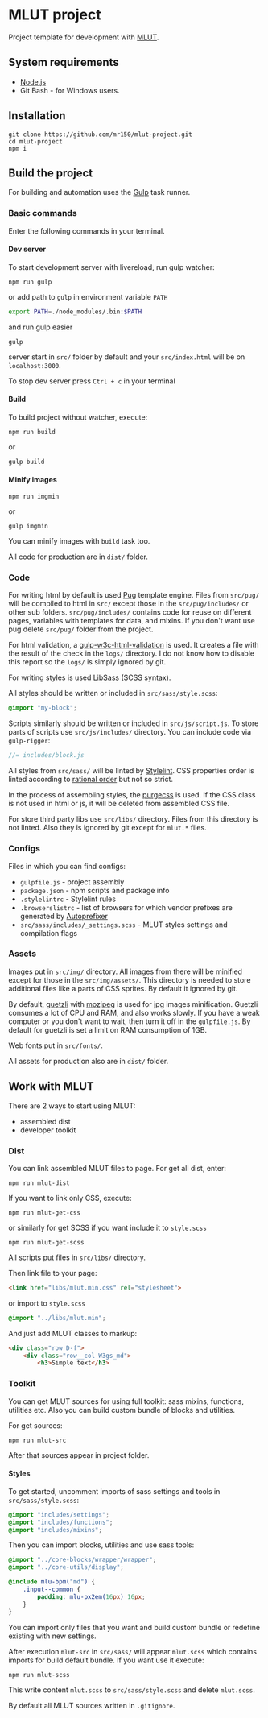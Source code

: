 # MLUT project #
Project template for development with [MLUT](https://github.com/mr150/mlut).

## System requirements ##
- [Node.js](https://nodejs.org/en/)
- Git Bash - for Windows users.

## Installation ##
```
git clone https://github.com/mr150/mlut-project.git
cd mlut-project
npm i
```

## Build the project ##
For building and automation uses the [Gulp](https://github.com/gulpjs/gulp) task runner.

### Basic commands ###
Enter the following commands in your terminal.

#### Dev server ####
To start development server with livereload, run gulp watcher:
```
npm run gulp
```
or add path to `gulp` in environment variable `PATH`
```bash
export PATH=./node_modules/.bin:$PATH
```
and run gulp easier
```
gulp
```
server start in `src/` folder by default and your `src/index.html` will be on `localhost:3000`.

To stop dev server press `Ctrl + c` in your terminal

#### Build ####
To build project without watcher, execute:
```
npm run build
```
or
```
gulp build
```

#### Minify images ####
```
npm run imgmin
```
or
```
gulp imgmin
```
You can minify images with `build` task too.

All code for production are in `dist/` folder.

### Code ###
For writing html by default is used [Pug](https://github.com/pugjs/pug) template engine. Files from `src/pug/` will be compiled to html in `src/` except those in the `src/pug/includes/` or other sub folders. `src/pug/includes/` contains code for reuse on different pages, variables with templates for data, and mixins. If you don't want use pug delete `src/pug/` folder from the project.

For html validation, a [gulp-w3c-html-validation](https://github.com/Aakash-Goel/gulp-w3c-html-validation) is used. It creates a file with the result of the check in the `logs/` directory. I do not know how to disable this report so the `logs/` is simply ignored by git.

For writing styles is used [LibSass](https://github.com/sass/libsass) (SCSS syntax).

All styles should be written or included in `src/sass/style.scss`:
```scss
@import "my-block";
```

Scripts similarly should be written or included in `src/js/script.js`. To store parts of scripts use `src/js/includes/` directory. You can include code via `gulp-rigger`:
```js
//= includes/block.js
```

All styles from `src/sass/` will be linted by [Stylelint](https://github.com/stylelint/stylelint). CSS properties order is linted according to [rational order](https://github.com/constverum/stylelint-config-rational-order) but not so strict.

In the process of assembling styles, the [purgecss](https://github.com/FullHuman/purgecss) is used. If the CSS class is not used in html or js, it will be deleted from assembled CSS file.

For store third party libs use `src/libs/` directory. Files from this directory is not linted. Also they is ignored by git except for `mlut.*` files.

### Configs ###
Files in which you can find configs:

- `gulpfile.js` - project assembly
- `package.json` - npm scripts and package info
- `.stylelintrc` - Stylelint rules
- `.browserslistrc` - list of browsers for which vendor prefixes are generated by [Autoprefixer](https://github.com/postcss/autoprefixer)
- `src/sass/includes/_settings.scss` - MLUT styles settings and compilation flags

### Assets ###
Images put in `src/img/` directory. All images from there will be minified except for those in the `src/img/assets/`. This directory is needed to store additional files like a parts of CSS sprites. By default it ignored by git.

By default, [guetzli](https://github.com/google/guetzli) with [mozjpeg](https://github.com/mozilla/mozjpeg) is used for jpg images minification. Guetzli consumes a lot of CPU and RAM, and also works slowly. If you have a weak computer or you don't want to wait, then turn it off in the `gulpfile.js`. By default for guetzli is set a limit on RAM consumption of 1GB.

Web fonts put in `src/fonts/`.

All assets for production also are in `dist/` folder.

## Work with MLUT ##
There are 2 ways to start using MLUT:

- assembled dist
- developer toolkit

### Dist ###
You can link assembled MLUT files to page. For get all dist, enter:
```
npm run mlut-dist
```
If you want to link only CSS, execute:
```
npm run mlut-get-css
```
or similarly for get SCSS if you want include it to `style.scss`
```
npm run mlut-get-scss
```
All scripts put files in `src/libs/` directory.

Then link file to your page:
``` html
<link href="libs/mlut.min.css" rel="stylesheet">
```
or import to `style.scss`
``` scss
@import "../libs/mlut.min";
```
And just add MLUT classes to markup:
``` html
<div class="row D-f">
	<div class="row__col W3gs_md">
		<h3>Simple text</h3>
```

### Toolkit ###
You can get MLUT sources for using full toolkit: sass mixins, functions, utilities etc. Also you can build custom bundle of blocks and utilities.

For get sources:
```
npm run mlut-src
```
After that sources appear in project folder.

#### Styles ####
To get started, uncomment imports of sass settings and tools in `src/sass/style.scss`:
``` scss
@import "includes/settings";
@import "includes/functions";
@import "includes/mixins";
```
Then you can import blocks, utilities and use sass tools:
```scss
@import "../core-blocks/wrapper/wrapper";
@import "../core-utils/display";

@include mlu-bpm("md") {
	.input--common {
		padding: mlu-px2em(16px) 16px;
	}
}
```
You can import only files that you want and build custom bundle or redefine existing with new settings.

After execution `mlut-src` in `src/sass/` will appear `mlut.scss` which contains imports for build default bundle. If you want use it execute:
```
npm run mlut-scss
```
This write content `mlut.scss` to `src/sass/style.scss` and delete `mlut.scss`.

By default all MLUT sources written in `.gitignore`.
